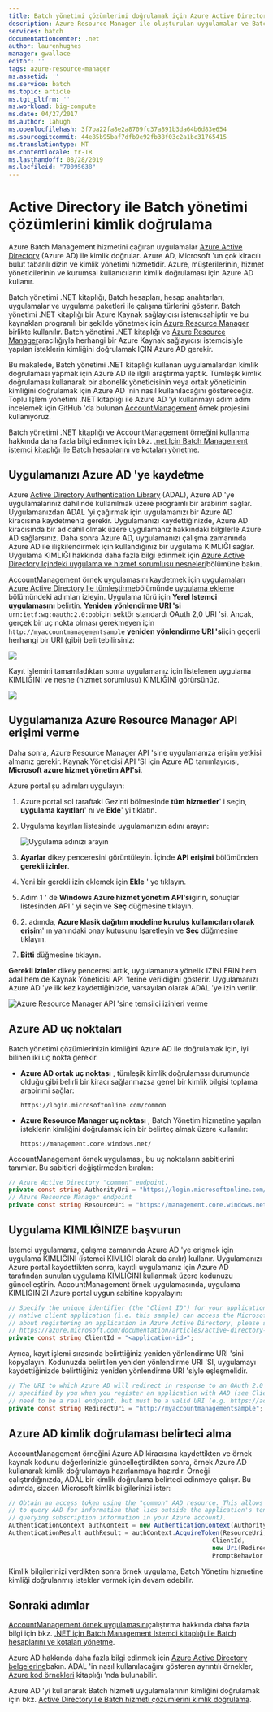 ```yaml
---
title: Batch yönetimi çözümlerini doğrulamak için Azure Active Directory kullanma | Microsoft Docs
description: Azure Resource Manager ile oluşturulan uygulamalar ve Batch kaynak sağlayıcısı, Azure AD ile kimlik doğrular.
services: batch
documentationcenter: .net
author: laurenhughes
manager: gwallace
editor: ''
tags: azure-resource-manager
ms.assetid: ''
ms.service: batch
ms.topic: article
ms.tgt_pltfrm: ''
ms.workload: big-compute
ms.date: 04/27/2017
ms.author: lahugh
ms.openlocfilehash: 3f7ba22fa8e2a8709fc37a891b3da64b6d83e654
ms.sourcegitcommit: 44e85b95baf7dfb9e92fb38f03c2a1bc31765415
ms.translationtype: MT
ms.contentlocale: tr-TR
ms.lasthandoff: 08/28/2019
ms.locfileid: "70095638"
---
```

# <a name="authenticate-batch-management-solutions-with-active-directory"></a>Active Directory ile Batch yönetimi çözümlerini kimlik doğrulama

Azure Batch Management hizmetini çağıran uygulamalar [Azure Active Directory][aad_about] (Azure AD) ile kimlik doğrular. Azure AD, Microsoft 'un çok kiracılı bulut tabanlı dizin ve kimlik yönetimi hizmetidir. Azure, müşterilerinin, hizmet yöneticilerinin ve kurumsal kullanıcıların kimlik doğrulaması için Azure AD kullanır.

Batch yönetimi .NET kitaplığı, Batch hesapları, hesap anahtarları, uygulamalar ve uygulama paketleri ile çalışma türlerini gösterir. Batch yönetimi .NET kitaplığı bir Azure Kaynak sağlayıcısı istemcsahiptir ve bu kaynakları programlı bir şekilde yönetmek için [Azure Resource Manager][resman_overview] birlikte kullanılır. Batch yönetimi .NET kitaplığı ve [Azure Resource Manager][resman_overview]aracılığıyla herhangi bir Azure Kaynak sağlayıcısı istemcisiyle yapılan isteklerin kimliğini doğrulamak IÇIN Azure AD gerekir.

Bu makalede, Batch yönetimi .NET kitaplığı kullanan uygulamalardan kimlik doğrulaması yapmak için Azure AD ile ilgili araştırma yaptık. Tümleşik kimlik doğrulaması kullanarak bir abonelik yöneticisinin veya ortak yöneticinin kimliğini doğrulamak için Azure AD 'nin nasıl kullanılacağını göstereceğiz. Toplu Işlem yönetimi .NET kitaplığı ile Azure AD 'yi kullanmayı adım adım incelemek için GitHub 'da bulunan [AccountManagement][acct_mgmt_sample] örnek projesini kullanıyoruz.

Batch yönetimi .NET kitaplığı ve AccountManagement örneğini kullanma hakkında daha fazla bilgi edinmek için bkz. [.net Için Batch Management istemci kitaplığı Ile Batch hesaplarını ve kotaları yönetme](batch-management-dotnet.md).

## <a name="register-your-application-with-azure-ad"></a>Uygulamanızı Azure AD 'ye kaydetme

Azure [Active Directory Authentication Library][aad_adal] (ADAL), Azure AD 'ye uygulamalarınız dahilinde kullanılmak üzere programlı bir arabirim sağlar. Uygulamanızdan ADAL 'yi çağırmak için uygulamanızı bir Azure AD kiracısına kaydetmeniz gerekir. Uygulamanızı kaydettiğinizde, Azure AD kiracısında bir ad dahil olmak üzere uygulamanız hakkındaki bilgilerle Azure AD sağlarsınız. Daha sonra Azure AD, uygulamanızı çalışma zamanında Azure AD ile ilişkilendirmek için kullandığınız bir uygulama KIMLIĞI sağlar. Uygulama KIMLIĞI hakkında daha fazla bilgi edinmek için [Azure Active Directory Içindeki uygulama ve hizmet sorumlusu nesneleri](../active-directory/develop/app-objects-and-service-principals.md)bölümüne bakın.

AccountManagement örnek uygulamasını kaydetmek için [uygulamaları Azure Active Directory Ile tümleştirme][aad_integrate]bölümünde [uygulama ekleme](../active-directory/develop/quickstart-register-app.md) bölümündeki adımları izleyin. Uygulama türü için **Yerel Istemci uygulamasını** belirtin. **Yeniden yönlendirme URI 'si** `urn:ietf:wg:oauth:2.0:oob`için sektör standardı OAuth 2,0 URI 'si. Ancak, gerçek bir uç nokta olması gerekmeyen için `http://myaccountmanagementsample` **yeniden yönlendirme URI 'si**için geçerli herhangi bir URI (gibi) belirtebilirsiniz:

![](./media/batch-aad-auth-management/app-registration-management-plane.png)

Kayıt işlemini tamamladıktan sonra uygulamanız için listelenen uygulama KIMLIĞINI ve nesne (hizmet sorumlusu) KIMLIĞINI görürsünüz.  

![](./media/batch-aad-auth-management/app-registration-client-id.png)

## <a name="grant-the-azure-resource-manager-api-access-to-your-application"></a>Uygulamanıza Azure Resource Manager API erişimi verme

Daha sonra, Azure Resource Manager API 'sine uygulamanıza erişim yetkisi almanız gerekir. Kaynak Yöneticisi API 'SI için Azure AD tanımlayıcısı, **Microsoft azure hizmet yönetim API'si**.

Azure portal şu adımları uygulayın:

1. Azure portal sol taraftaki Gezinti bölmesinde **tüm hizmetler**' i seçin, **uygulama kayıtları**' nı ve **Ekle**' yi tıklatın.
2. Uygulama kayıtları listesinde uygulamanızın adını arayın:

    ![Uygulama adınızı arayın](./media/batch-aad-auth-management/search-app-registration.png)

3. **Ayarlar** dikey penceresini görüntüleyin. İçinde **API erişimi** bölümünden **gerekli izinler**.
4. Yeni bir gerekli izin eklemek için **Ekle** ' ye tıklayın. 
5. Adım 1 ' de **Windows Azure hizmet yönetim API'si**girin, sonuçlar listesinden API ' yi seçin ve **Seç** düğmesine tıklayın.
6. 2\. adımda, **Azure klasik dağıtım modeline kuruluş kullanıcıları olarak erişim**' ın yanındaki onay kutusunu Işaretleyin ve **Seç** düğmesine tıklayın.
7. **Bitti** düğmesine tıklayın.

**Gerekli izinler** dikey penceresi artık, uygulamanıza yönelik IZINLERIN hem adal hem de Kaynak Yöneticisi API 'lerine verildiğini gösterir. Uygulamanızı Azure AD 'ye ilk kez kaydettiğinizde, varsayılan olarak ADAL 'ye izin verilir.

![Azure Resource Manager API 'sine temsilci izinleri verme](./media/batch-aad-auth-management/required-permissions-management-plane.png)

## <a name="azure-ad-endpoints"></a>Azure AD uç noktaları

Batch yönetimi çözümlerinizin kimliğini Azure AD ile doğrulamak için, iyi bilinen iki uç nokta gerekir.

- **Azure AD ortak uç noktası** , tümleşik kimlik doğrulaması durumunda olduğu gibi belirli bir kiracı sağlanmazsa genel bir kimlik bilgisi toplama arabirimi sağlar:

    `https://login.microsoftonline.com/common`

- **Azure Resource Manager uç noktası** , Batch Yönetim hizmetine yapılan isteklerin kimliğini doğrulamak için bir belirteç almak üzere kullanılır:

    `https://management.core.windows.net/`

AccountManagement örnek uygulaması, bu uç noktaların sabitlerini tanımlar. Bu sabitleri değiştirmeden bırakın:

```csharp
// Azure Active Directory "common" endpoint.
private const string AuthorityUri = "https://login.microsoftonline.com/common";
// Azure Resource Manager endpoint 
private const string ResourceUri = "https://management.core.windows.net/";
```

## <a name="reference-your-application-id"></a>Uygulama KIMLIĞINIZE başvurun 

İstemci uygulamanız, çalışma zamanında Azure AD 'ye erişmek için uygulama KIMLIĞINI (istemci KIMLIĞI olarak da anılır) kullanır. Uygulamanızı Azure portal kaydettikten sonra, kayıtlı uygulamanız için Azure AD tarafından sunulan uygulama KIMLIĞINI kullanmak üzere kodunuzu güncelleştirin. AccountManagement örnek uygulamasında, uygulama KIMLIĞINIZI Azure portal uygun sabitine kopyalayın:

```csharp
// Specify the unique identifier (the "Client ID") for your application. This is required so that your
// native client application (i.e. this sample) can access the Microsoft Azure AD Graph API. For information
// about registering an application in Azure Active Directory, please see "Adding an Application" here:
// https://azure.microsoft.com/documentation/articles/active-directory-integrating-applications/
private const string ClientId = "<application-id>";
```
Ayrıca, kayıt işlemi sırasında belirttiğiniz yeniden yönlendirme URI 'sini kopyalayın. Kodunuzda belirtilen yeniden yönlendirme URI 'SI, uygulamayı kaydettiğinizde belirttiğiniz yeniden yönlendirme URI 'siyle eşleşmelidir.

```csharp
// The URI to which Azure AD will redirect in response to an OAuth 2.0 request. This value is
// specified by you when you register an application with AAD (see ClientId comment). It does not
// need to be a real endpoint, but must be a valid URI (e.g. https://accountmgmtsampleapp).
private const string RedirectUri = "http://myaccountmanagementsample";
```

## <a name="acquire-an-azure-ad-authentication-token"></a>Azure AD kimlik doğrulaması belirteci alma

AccountManagement örneğini Azure AD kiracısına kaydettikten ve örnek kaynak kodunu değerlerinizle güncelleştirdikten sonra, örnek Azure AD kullanarak kimlik doğrulamaya hazırlanmaya hazırdır. Örneği çalıştırdığınızda, ADAL bir kimlik doğrulama belirteci edinmeye çalışır. Bu adımda, sizden Microsoft kimlik bilgilerinizi ister: 

```csharp
// Obtain an access token using the "common" AAD resource. This allows the application
// to query AAD for information that lies outside the application's tenant (such as for
// querying subscription information in your Azure account).
AuthenticationContext authContext = new AuthenticationContext(AuthorityUri);
AuthenticationResult authResult = authContext.AcquireToken(ResourceUri,
                                                        ClientId,
                                                        new Uri(RedirectUri),
                                                        PromptBehavior.Auto);
```

Kimlik bilgilerinizi verdikten sonra örnek uygulama, Batch Yönetim hizmetine kimliği doğrulanmış istekler vermek için devam edebilir. 

## <a name="next-steps"></a>Sonraki adımlar

[AccountManagement örnek uygulamasını][acct_mgmt_sample]çalıştırma hakkında daha fazla bilgi için bkz. [.NET için Batch Management Istemci kitaplığı ile Batch hesaplarını ve kotaları yönetme](batch-management-dotnet.md).

Azure AD hakkında daha fazla bilgi edinmek için [Azure Active Directory belgelerine](https://docs.microsoft.com/azure/active-directory/)bakın. ADAL 'in nasıl kullanılacağını gösteren ayrıntılı örnekler, [Azure kod örnekleri](https://azure.microsoft.com/resources/samples/?service=active-directory) kitaplığı 'nda bulunabilir.

Azure AD 'yi kullanarak Batch hizmeti uygulamalarının kimliğini doğrulamak için bkz. [Active Directory Ile Batch hizmeti çözümlerini kimlik doğrulama](batch-aad-auth.md). 


[aad_about]:../active-directory/fundamentals/active-directory-whatis.md "Azure Active Directory nedir?"
[aad_adal]: ../active-directory/active-directory-authentication-libraries.md
[aad_auth_scenarios]:../active-directory/develop/authentication-scenarios.md "Azure AD için kimlik doğrulama senaryoları"
[aad_integrate]: ../active-directory/active-directory-integrating-applications.md "Uygulamaları Azure Active Directory tümleştirme"
[acct_mgmt_sample]: https://github.com/Azure/azure-batch-samples/tree/master/CSharp/AccountManagement
[azure_portal]: https://portal.azure.com
[resman_overview]: ../azure-resource-manager/resource-group-overview.md
